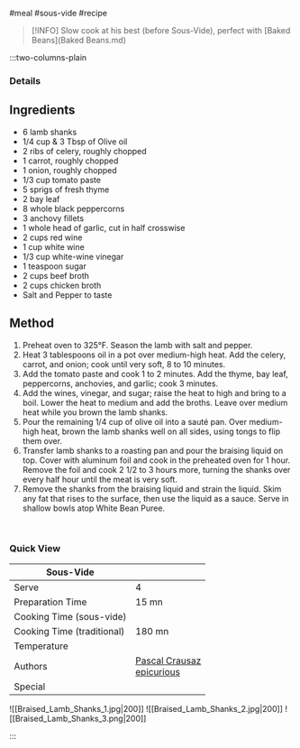 #meal #sous-vide #recipe

> [!INFO]
> Slow cook at his best (before Sous-Vide), perfect with [Baked Beans](Baked Beans.md)

:::two-columns-plain

### Details
## Ingredients

- 6 lamb shanks
- 1/4 cup & 3 Tbsp of Olive oil
- 2 ribs of celery, roughly chopped
- 1 carrot, roughly chopped
- 1 onion, roughly chopped
- 1/3 cup tomato paste
- 5 sprigs of fresh thyme
- 2 bay leaf
- 8 whole black peppercorns
- 3 anchovy fillets
- 1 whole head of garlic, cut in half crosswise
- 2 cups red wine
- 1 cup white wine
- 1/3 cup white-wine vinegar
- 1 teaspoon sugar
- 2 cups beef broth
- 2 cups chicken broth
- Salt and Pepper to taste


## Method

1. Preheat oven to 325°F. Season the lamb with salt and pepper.
2. Heat 3 tablespoons oil in a pot over medium-high heat. Add the celery, carrot, and onion; cook until very soft, 8 to 10 minutes.
3. Add the tomato paste and cook 1 to 2 minutes. Add the thyme, bay leaf, peppercorns, anchovies, and garlic; cook 3 minutes.
4. Add the wines, vinegar, and sugar; raise the heat to high and bring to a boil. Lower the heat to medium and add the broths. Leave over medium heat while you brown the lamb shanks.
5. Pour the remaining 1/4 cup of olive oil into a sauté pan. Over medium-high heat, brown the lamb shanks well on all sides, using tongs to flip them over.
6. Transfer lamb shanks to a roasting pan and pour the braising liquid on top. Cover with aluminum foil and cook in the preheated oven for 1 hour. Remove the foil and cook 2 1/2 to 3 hours more, turning the shanks over every half hour until the meat is very soft.
7. Remove the shanks from the braising liquid and strain the liquid. Skim any fat that rises to the surface, then use the liquid as a sauce. Serve in shallow bowls atop White Bean Puree.




    


### Quick View
| Sous-Vide                  |                                                |
| -------------------------- | ---------------------------------------------- |
| Serve                      | 4                                              |
| Preparation Time           | 15 mn                                          |
| Cooking Time (sous-vide)   |                                                |
| Cooking Time (traditional) | 180 mn                                         |
| Temperature                |                                                |
| Authors                    | [Pascal Crausaz](mailto:pascal@askpascal.com)  <br>[epicurious](http://www.epicurious.com/recipes/food/views/Tom-Valentis-Lamb-Shanks-105869) |
| Special                    |                                                |

![[Braised_Lamb_Shanks_1.jpg|200]]
![[Braised_Lamb_Shanks_2.jpg|200]]
![[Braised_Lamb_Shanks_3.png|200]]

:::

